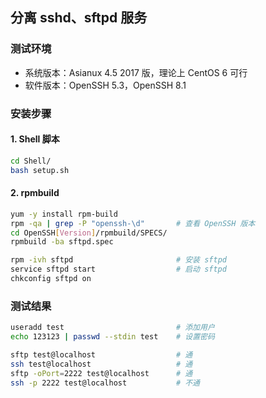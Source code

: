 ## 分离 sshd、sftpd 服务

### 测试环境

+ 系统版本：Asianux 4.5 2017 版，理论上 CentOS 6 可行
+ 软件版本：OpenSSH 5.3，OpenSSH 8.1

### 安装步骤

#### 1. Shell 脚本

```bash
cd Shell/
bash setup.sh
```

#### 2. rpmbuild

```bash
yum -y install rpm-build
rpm -qa | grep -P "openssh-\d"       # 查看 OpenSSH 版本
cd OpenSSH[Version]/rpmbuild/SPECS/
rpmbuild -ba sftpd.spec

rpm -ivh sftpd                       # 安装 sftpd
service sftpd start                  # 启动 sftpd
chkconfig sftpd on
```

### 测试结果

```bash
useradd test                         # 添加用户
echo 123123 | passwd --stdin test    # 设置密码

sftp test@localhost                  # 通
ssh test@localhost                   # 通
sftp -oPort=2222 test@localhost      # 通
ssh -p 2222 test@localhost           # 不通
```

